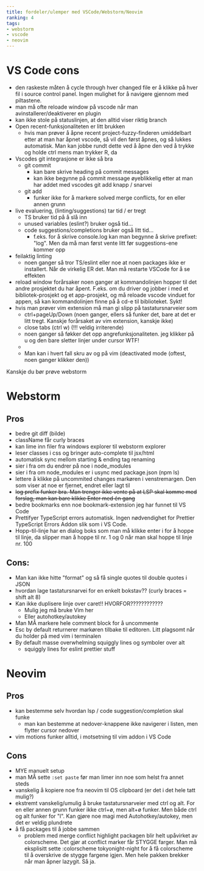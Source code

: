 ```yaml
---
title: fordeler/ulemper med VSCode/Webstorm/Neovim
ranking: 4
tags:
- webstorm
- vscode
- neovim
---
```


# VS Code cons

- den raskeste måten å cycle through hver changed file er å klikke på hver fil i source control panel. Ingen mulighet for å navigere gjennom med piltastene.
- man må ofte reloade window på vscode når man avinstallerer/deaktiverer en plugin
- kan ikke stole på statuslinjen, at den alltid viser riktig branch
- Open recent-funksjonaliteten er litt brukken
  - hvis man prøver å åpne recent project-fuzzy-finderen umiddelbart etter at man har åpnet vscode, så vil den først åpnes, og så lukkes automatisk. Man kan jobbe rundt dette ved å åpne den ved å trykke og holde ctrl mens man trykker R, da
- Vscodes git integrasjone er ikke så bra
  - git commit
    - kan bare skrive heading på commit messages
    - kan ikke begynne på commit message øyeblikkelig etter at man har addet med vscodes git add knapp / snarvei
  - git add
    - funker ikke for å markere solved merge conflicts, for en eller annen grunn
- live evaluering, (linting/suggestions) tar tid / er tregt
  - TS bruker tid på å slå inn
  - unused variables (eslint?) bruker også tid...
  - code suggestions/completions bruker også litt tid...
    - f.eks. for å skrive console.log kan man begynne å skrive prefixet: "log". Men da må man først vente litt før suggestions-ene kommer opp
- feilaktig linting
  - noen ganger så tror TS/eslint eller noe at noen packages ikke er installert. Når de virkelig ER det. Man må restarte VSCode for å se effekten
- reload window forårsaker noen ganger at kommandolinjen hopper til det andre prosjektet du har åpent. F.eks. om du driver og jobber i med et bibliotek-prosjekt og et app-prosjekt, og må reloade vscode vinduet for appen, så kan kommandolinjen finne på å cd-e til biblioteket. Sykt!
- hvis man prøver vim extension må man gi slipp på tastatursnarveier som
  - ctrl+pageUp/Down (noen ganger, ellers så funker det, bare at det er litt tregt. Kanskje forårsaket av vim extension, kanskje ikke)
  - close tabs (ctrl w) (!!! veldig irriterende)
  - noen ganger så føkker det opp angrefunksjonaliteten. jeg klikker på u og den bare sletter linjer under cursor WTF!
  - 
  - Man kan i hvert fall skru av og på vim (deactivated mode (oftest, noen ganger klikker den))

Kanskje du bør prøve webstorm

# Webstorm

## Pros

- bedre git diff (bilde)
- className får curly braces
- kan lime inn filer fra windows explorer til webstorm explorer
- leser classes i css og bringer auto-complete til jsx/html
- automatisk sync mellom starting & ending tag renaming
- sier i fra om du endrer på noe i node_modules
- sier i fra om node_modules er i usync med package.json (npm ls)
- lettere å klikke på uncommited changes markøren i venstremargen. Den som viser at noe er fjernet, endret eller lagt til
- ~~log prefix funker bra. Man trenger ikke vente på at LSP skal komme med forslag, man kan bare klikke Enter med én gang~~
- bedre bookmarks enn noe bookmark-extension jeg har funnet til VS Code
- Prettifyer TypeScript errors automatisk. Ingen nødvendighet for Prettier TypeScript Errors Addon slik som i VS Code.
- Hopp-til-linje har en dialog boks som man må klikke enter i for å hoppe til linje, da slipper man å hoppe til nr. 1 og 0 når man skal hoppe til linje nr. 100

## Cons:

- Man kan ikke hitte "format" og så få single quotes til double quotes i JSON
- hvordan lage tastatursnarvei for en enkelt bokstav?? (curly braces = shift alt 8)
- Kan ikke duplisere linje over caret!! HVORFOR????????????
  - Mulig jeg må bruke Vim her
  - Eller autohotkey/autokey
- Man MÅ markere hele comment block for å uncommente
- Esc by default returnerer markøren tilbake til editoren. Litt plagsomt når du holder på med vim i terminalen
- By default masse overwhelming squiggly lines og symboler over alt
  - squiggly lines for eslint prettier stuff

# Neovim

## Pros

- kan bestemme selv hvordan lsp / code suggestion/completion skal funke
  - man kan bestemme at nedover-knappene ikke navigerer i listen, men flytter cursor nedover
- vim motions funker alltid, i motsetning til vim addon i VS Code

## Cons

- MYE manuelt setup
- man MÅ sette `:set paste` før man limer inn noe som helst fra annet steds
- vanskelig å kopiere noe fra neovim til OS clipboard (er det i det hele tatt mulig?)
- ekstremt vanskelig/umulig å bruke tastatursnarveier med ctrl og alt. For en eller annen grunn funker ikke ctrl+ø, men alt+ø funker. Men både ctrl og alt funker for "l". Kan gjøre noe magi med Autohotkey/autokey, men det er veldig plundrete
- å få packages til å jobbe sammen
  - problem med merge conflict highlight packagen blir helt upåvirket av colorscheme. Det gjør at conflict marker får STYGGE farger. Man må eksplisitt sette :colorscheme tokyonight-night for å få colorscheme til å overskrive de stygge fargene igjen. Men hele pakken brekker når man åpner lazygit. Så ja.
